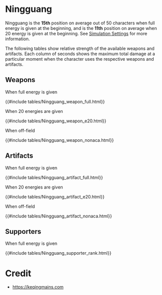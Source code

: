 # Ningguang

Ningguang is the **15th** position on average out of 50
characters when full energy is given at the beginning, and is the
**11th** position on average when 20 energy is given at the
beginning. See [Simulation Settings](./simulation_settings.md) for more
information.

The following tables show relative strength of the available weapons and
artifacts. Each column of seconds shows the maximum total damage at a
particular moment when the character uses the respective weapons and
artifacts.

## Weapons

When full energy is given

{{#include tables/Ningguang_weapon_full.html}}

When 20 energies are given

{{#include tables/Ningguang_weapon_e20.html}}

When off-field

{{#include tables/Ningguang_weapon_nonaca.html}}

## Artifacts

When full energy is given

{{#include tables/Ningguang_artifact_full.html}}

When 20 energies are given

{{#include tables/Ningguang_artifact_e20.html}}

When off-field

{{#include tables/Ningguang_artifact_nonaca.html}}

## Supporters

When full energy is given

{{#include tables/Ningguang_supporter_rank.html}}

# Credit

- <https://keqingmains.com>
